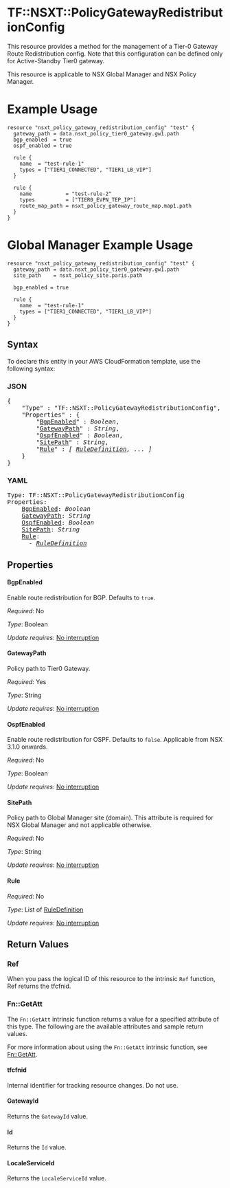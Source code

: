 # TF::NSXT::PolicyGatewayRedistributionConfig

This resource provides a method for the management of a Tier-0 Gateway Route Redistribution config. Note that this configuration can be defined only for Active-Standby Tier0 gateway.

This resource is applicable to NSX Global Manager and NSX Policy Manager.

# Example Usage

```hcl
resource "nsxt_policy_gateway_redistribution_config" "test" {
  gateway_path = data.nsxt_policy_tier0_gateway.gw1.path
  bgp_enabled  = true
  ospf_enabled = true

  rule {
    name  = "test-rule-1"
    types = ["TIER1_CONNECTED", "TIER1_LB_VIP"]
  }

  rule {
    name           = "test-rule-2"
    types          = ["TIER0_EVPN_TEP_IP"]
    route_map_path = nsxt_policy_gateway_route_map.map1.path
  }
}
```

# Global Manager Example Usage

```hcl
resource "nsxt_policy_gateway_redistribution_config" "test" {
  gateway_path = data.nsxt_policy_tier0_gateway.gw1.path
  site_path    = nsxt_policy_site.paris.path

  bgp_enabled = true

  rule {
    name  = "test-rule-1"
    types = ["TIER1_CONNECTED", "TIER1_LB_VIP"]
  }
}
```

## Syntax

To declare this entity in your AWS CloudFormation template, use the following syntax:

### JSON

<pre>
{
    "Type" : "TF::NSXT::PolicyGatewayRedistributionConfig",
    "Properties" : {
        "<a href="#bgpenabled" title="BgpEnabled">BgpEnabled</a>" : <i>Boolean</i>,
        "<a href="#gatewaypath" title="GatewayPath">GatewayPath</a>" : <i>String</i>,
        "<a href="#ospfenabled" title="OspfEnabled">OspfEnabled</a>" : <i>Boolean</i>,
        "<a href="#sitepath" title="SitePath">SitePath</a>" : <i>String</i>,
        "<a href="#rule" title="Rule">Rule</a>" : <i>[ <a href="ruledefinition.md">RuleDefinition</a>, ... ]</i>
    }
}
</pre>

### YAML

<pre>
Type: TF::NSXT::PolicyGatewayRedistributionConfig
Properties:
    <a href="#bgpenabled" title="BgpEnabled">BgpEnabled</a>: <i>Boolean</i>
    <a href="#gatewaypath" title="GatewayPath">GatewayPath</a>: <i>String</i>
    <a href="#ospfenabled" title="OspfEnabled">OspfEnabled</a>: <i>Boolean</i>
    <a href="#sitepath" title="SitePath">SitePath</a>: <i>String</i>
    <a href="#rule" title="Rule">Rule</a>: <i>
      - <a href="ruledefinition.md">RuleDefinition</a></i>
</pre>

## Properties

#### BgpEnabled

Enable route redistribution for BGP. Defaults to `true`.

_Required_: No

_Type_: Boolean

_Update requires_: [No interruption](https://docs.aws.amazon.com/AWSCloudFormation/latest/UserGuide/using-cfn-updating-stacks-update-behaviors.html#update-no-interrupt)

#### GatewayPath

Policy path to Tier0 Gateway.

_Required_: Yes

_Type_: String

_Update requires_: [No interruption](https://docs.aws.amazon.com/AWSCloudFormation/latest/UserGuide/using-cfn-updating-stacks-update-behaviors.html#update-no-interrupt)

#### OspfEnabled

Enable route redistribution for OSPF. Defaults to `false`. Applicable from NSX 3.1.0 onwards.

_Required_: No

_Type_: Boolean

_Update requires_: [No interruption](https://docs.aws.amazon.com/AWSCloudFormation/latest/UserGuide/using-cfn-updating-stacks-update-behaviors.html#update-no-interrupt)

#### SitePath

Policy path to Global Manager site (domain). This attribute is required for NSX Global Manager and not applicable otherwise.

_Required_: No

_Type_: String

_Update requires_: [No interruption](https://docs.aws.amazon.com/AWSCloudFormation/latest/UserGuide/using-cfn-updating-stacks-update-behaviors.html#update-no-interrupt)

#### Rule

_Required_: No

_Type_: List of <a href="ruledefinition.md">RuleDefinition</a>

_Update requires_: [No interruption](https://docs.aws.amazon.com/AWSCloudFormation/latest/UserGuide/using-cfn-updating-stacks-update-behaviors.html#update-no-interrupt)

## Return Values

### Ref

When you pass the logical ID of this resource to the intrinsic `Ref` function, Ref returns the tfcfnid.

### Fn::GetAtt

The `Fn::GetAtt` intrinsic function returns a value for a specified attribute of this type. The following are the available attributes and sample return values.

For more information about using the `Fn::GetAtt` intrinsic function, see [Fn::GetAtt](https://docs.aws.amazon.com/AWSCloudFormation/latest/UserGuide/intrinsic-function-reference-getatt.html).

#### tfcfnid

Internal identifier for tracking resource changes. Do not use.

#### GatewayId

Returns the <code>GatewayId</code> value.

#### Id

Returns the <code>Id</code> value.

#### LocaleServiceId

Returns the <code>LocaleServiceId</code> value.

